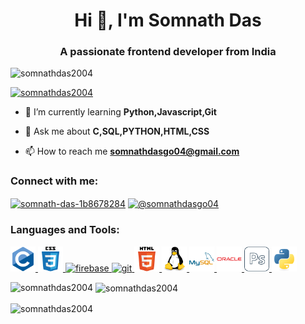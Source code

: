 <h1 align="center">Hi 👋, I'm Somnath Das</h1>
<h3 align="center">A passionate frontend developer from India</h3>

<p align="left"> <img src="https://komarev.com/ghpvc/?username=somnathdas2004&label=Profile%20views&color=0e75b6&style=flat" alt="somnathdas2004" /> </p>

<p align="left"> <a href="https://github.com/ryo-ma/github-profile-trophy"><img src="https://github-profile-trophy.vercel.app/?username=somnathdas2004" alt="somnathdas2004" /></a> </p>

- 🌱 I’m currently learning **Python,Javascript,Git**

- 💬 Ask me about **C,SQL,PYTHON,HTML,CSS**

- 📫 How to reach me **somnathdasgo04@gmail.com**

<h3 align="left">Connect with me:</h3>
<p align="left">
<a href="https://linkedin.com/in/somnath-das-1b8678284" target="blank"><img align="center" src="https://raw.githubusercontent.com/rahuldkjain/github-profile-readme-generator/master/src/images/icons/Social/linked-in-alt.svg" alt="somnath-das-1b8678284" height="30" width="40" /></a>
<a href="https://www.hackerrank.com/@somnathdasgo04" target="blank"><img align="center" src="https://raw.githubusercontent.com/rahuldkjain/github-profile-readme-generator/master/src/images/icons/Social/hackerrank.svg" alt="@somnathdasgo04" height="30" width="40" /></a>
</p>

<h3 align="left">Languages and Tools:</h3>
<p align="left"> <a href="https://www.cprogramming.com/" target="_blank" rel="noreferrer"> <img src="https://raw.githubusercontent.com/devicons/devicon/master/icons/c/c-original.svg" alt="c" width="40" height="40"/> </a> <a href="https://www.w3schools.com/css/" target="_blank" rel="noreferrer"> <img src="https://raw.githubusercontent.com/devicons/devicon/master/icons/css3/css3-original-wordmark.svg" alt="css3" width="40" height="40"/> </a> <a href="https://firebase.google.com/" target="_blank" rel="noreferrer"> <img src="https://www.vectorlogo.zone/logos/firebase/firebase-icon.svg" alt="firebase" width="40" height="40"/> </a> <a href="https://git-scm.com/" target="_blank" rel="noreferrer"> <img src="https://www.vectorlogo.zone/logos/git-scm/git-scm-icon.svg" alt="git" width="40" height="40"/> </a> <a href="https://www.w3.org/html/" target="_blank" rel="noreferrer"> <img src="https://raw.githubusercontent.com/devicons/devicon/master/icons/html5/html5-original-wordmark.svg" alt="html5" width="40" height="40"/> </a> <a href="https://www.linux.org/" target="_blank" rel="noreferrer"> <img src="https://raw.githubusercontent.com/devicons/devicon/master/icons/linux/linux-original.svg" alt="linux" width="40" height="40"/> </a> <a href="https://www.mysql.com/" target="_blank" rel="noreferrer"> <img src="https://raw.githubusercontent.com/devicons/devicon/master/icons/mysql/mysql-original-wordmark.svg" alt="mysql" width="40" height="40"/> </a> <a href="https://www.oracle.com/" target="_blank" rel="noreferrer"> <img src="https://raw.githubusercontent.com/devicons/devicon/master/icons/oracle/oracle-original.svg" alt="oracle" width="40" height="40"/> </a> <a href="https://www.photoshop.com/en" target="_blank" rel="noreferrer"> <img src="https://raw.githubusercontent.com/devicons/devicon/master/icons/photoshop/photoshop-line.svg" alt="photoshop" width="40" height="40"/> </a> <a href="https://www.python.org" target="_blank" rel="noreferrer"> <img src="https://raw.githubusercontent.com/devicons/devicon/master/icons/python/python-original.svg" alt="python" width="40" height="40"/> </a> </p>

<p><img align="left" src="https://github-readme-stats.vercel.app/api/top-langs?username=somnathdas2004&show_icons=true&locale=en&layout=compact" alt="somnathdas2004" /></p>

<p>&nbsp;<img align="center" src="https://github-readme-stats.vercel.app/api?username=somnathdas2004&show_icons=true&locale=en" alt="somnathdas2004" /></p>

<p><img align="center" src="https://github-readme-streak-stats.herokuapp.com/?user=somnathdas2004&" alt="somnathdas2004" /></p>
